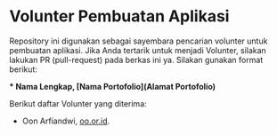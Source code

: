 # Volunter Pembuatan Aplikasi


Repository ini digunakan sebagai sayembara pencarian volunter untuk pembuatan aplikasi. Jika Anda tertarik untuk menjadi Volunter, silakan lakukan PR (pull-request) pada berkas ini ya. Silakan gunakan format berikut:


**\* Nama Lengkap, [Nama Portofolio](Alamat Portofolio)**


Berikut daftar Volunter yang diterima:

* Oon Arfiandwi, [oo.or.id](https://oo.or.id).
